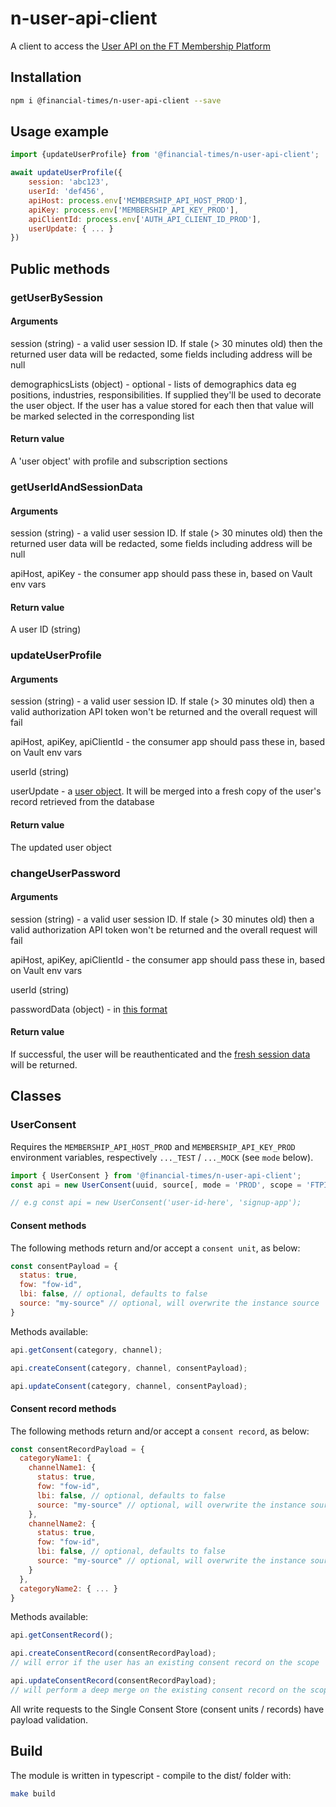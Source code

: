 # n-user-api-client

A client to access the [User API on the FT Membership Platform](https://developer.ft.com/portal/docs-membership-platform-api)

## Installation

```sh
npm i @financial-times/n-user-api-client --save
```

## Usage example

```js
import {updateUserProfile} from '@financial-times/n-user-api-client';

await updateUserProfile({
    session: 'abc123',
    userId: 'def456',
    apiHost: process.env['MEMBERSHIP_API_HOST_PROD'],
    apiKey: process.env['MEMBERSHIP_API_KEY_PROD'],
    apiClientId: process.env['AUTH_API_CLIENT_ID_PROD'],
    userUpdate: { ... }
})

```

## Public methods

### getUserBySession

#### Arguments

session (string) - a valid user session ID. If stale (> 30 minutes old) then the returned user data will be redacted, some fields including address will be null

demographicsLists (object) - optional - lists of demographics data eg positions, industries, responsibilities. If supplied they'll be used to decorate the user object. If the user has a value stored for each then that value will be marked selected in the corresponding list

#### Return value

A 'user object' with profile and subscription sections

### getUserIdAndSessionData

#### Arguments

session (string) - a valid user session ID. If stale (> 30 minutes old) then the returned user data will be redacted, some fields including address will be null

apiHost, apiKey - the consumer app should pass these in, based on Vault env vars

#### Return value

A user ID (string)

### updateUserProfile

#### Arguments

session (string) - a valid user session ID. If stale (> 30 minutes old) then a valid authorization API token won't be returned and the overall request will fail

apiHost, apiKey, apiClientId - the consumer app should pass these in, based on Vault env vars

userId (string)

userUpdate - a [user object](https://developer.ft.com/portal/docs-membership-platform-api-user-profile-request-resource). It will be merged into a fresh copy of the user's record retrieved from the database

#### Return value

The updated user object

### changeUserPassword

#### Arguments

session (string) - a valid user session ID. If stale (> 30 minutes old) then a valid authorization API token won't be returned and the overall request will fail

apiHost, apiKey, apiClientId - the consumer app should pass these in, based on Vault env vars

userId (string)

passwordData (object) - in [this format](https://developer.ft.com/portal/docs-membership-platform-api-user-api-post-users-userid-credentials-change-password)

#### Return value

If successful, the user will be reauthenticated and the [fresh session data](https://developer.ft.com/portal/docs-membership-platform-api-post-login) will be returned.

## Classes

### UserConsent

Requires the `MEMBERSHIP_API_HOST_PROD` and `MEMBERSHIP_API_KEY_PROD` environment variables, respectively `..._TEST` / `..._MOCK` (see `mode` below).

```js
import { UserConsent } from '@financial-times/n-user-api-client';
const api = new UserConsent(uuid, source[, mode = 'PROD', scope = 'FTPINK']);

// e.g const api = new UserConsent('user-id-here', 'signup-app');
```

#### Consent methods

The following methods return and/or accept a `consent unit`, as below:

```js
const consentPayload = {
  status: true,
  fow: "fow-id",
  lbi: false, // optional, defaults to false
  source: "my-source" // optional, will overwrite the instance source
}
```

Methods available:

```js
api.getConsent(category, channel);

api.createConsent(category, channel, consentPayload);

api.updateConsent(category, channel, consentPayload);
```

#### Consent record methods

The following methods return and/or accept a `consent record`, as below:

```js
const consentRecordPayload = {
  categoryName1: {
    channelName1: {
      status: true,
      fow: "fow-id",
      lbi: false, // optional, defaults to false
      source: "my-source" // optional, will overwrite the instance source
    },
    channelName2: {
      status: true,
      fow: "fow-id",
      lbi: false, // optional, defaults to false
      source: "my-source" // optional, will overwrite the instance source
    }
  },
  categoryName2: { ... }
}
```

Methods available:

```js
api.getConsentRecord();

api.createConsentRecord(consentRecordPayload);
// will error if the user has an existing consent record on the scope

api.updateConsentRecord(consentRecordPayload);
// will perform a deep merge on the existing consent record on the scope
```

All write requests to the Single Consent Store (consent units / records) have payload validation.

## Build

The module is written in typescript - compile to the dist/ folder with:

```sh
make build
```